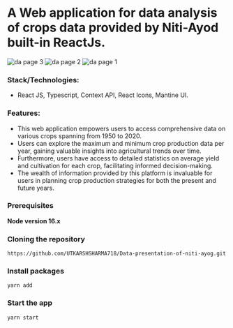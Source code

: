 # A Web application for data analysis of crops data provided by Niti-Ayod built-in ReactJs.

![da page 3](https://github.com/UTKARSHSHARMA718/Data-presentation-of-niti-ayog/assets/86897568/4128d4a6-bf66-430f-b83f-30c99d8b8b5e)
![da page 2](https://github.com/UTKARSHSHARMA718/Data-presentation-of-niti-ayog/assets/86897568/8e12ac17-ce39-4bdc-b313-eb2d7dcee641)
![da page 1](https://github.com/UTKARSHSHARMA718/Data-presentation-of-niti-ayog/assets/86897568/2425affe-eb2f-4157-972e-95c742207054)


### Stack/Technologies:

- React JS, Typescript, Context API, React Icons, Mantine UI.

### Features:

- This web application empowers users to access comprehensive data on various crops spanning from 1950 to 2020.
- Users can explore the maximum and minimum crop production data per year, gaining valuable insights into agricultural trends over time.
- Furthermore, users have access to detailed statistics on average yield and cultivation for each crop, facilitating informed decision-making.
- The wealth of information provided by this platform is invaluable for users in planning crop production strategies for both the present and future years. 

### Prerequisites

**Node version 16.x**

### Cloning the repository

```shell
https://github.com/UTKARSHSHARMA718/Data-presentation-of-niti-ayog.git
```

### Install packages

```shell
yarn add
```

### Start the app

```shell
yarn start
```

